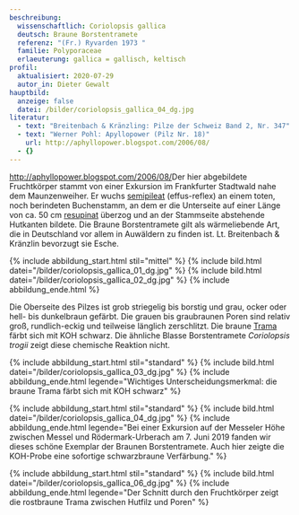 ```yaml
---
beschreibung:
  wissenschaftlich: Coriolopsis gallica
  deutsch: Braune Borstentramete
  referenz: "(Fr.) Ryvarden 1973 "
  familie: Polyporaceae
  erlaeuterung: gallica = gallisch, keltisch
profil:
  aktualisiert: 2020-07-29
  autor_in: Dieter Gewalt
hauptbild:
  anzeige: false
  datei: /bilder/coriolopsis_gallica_04_dg.jpg
literatur:
  - text: "Breitenbach & Kränzling: Pilze der Schweiz Band 2, Nr. 347"
  - text: "Werner Pohl: Apyllopower (Pilz Nr. 18)"
    url: http://aphyllopower.blogspot.com/2006/08/
  - {}
---
```

<http://aphyllopower.blogspot.com/2006/08/>Der hier abgebildete Fruchtkörper stammt von einer Exkursion im Frankfurter Stadtwald nahe dem Maunzenweiher. Er wuchs [semipileat](semipileat "Glossar") (effus-reflex) an einem toten, noch berindeten Buchenstamm, an dem er die Unterseite auf einer Länge von ca. 50 cm [resupinat](resupinat "Glossar") überzog und an der Stammseite abstehende Hutkanten bildete. Die Braune Borstentramete gilt als wärmeliebende Art, die in Deutschland vor allem in Auwäldern zu finden ist. Lt. Breitenbach & Kränzlin bevorzugt sie Esche.

{% include abbildung_start.html stil="mittel" %}
{% include bild.html datei="/bilder/coriolopsis_gallica_01_dg.jpg" %}
{% include bild.html datei="/bilder/coriolopsis_gallica_02_dg.jpg" %}
{% include abbildung_ende.html %}

Die Oberseite des Pilzes ist grob striegelig bis borstig und grau, ocker oder hell- bis dunkelbraun gefärbt. Die grauen bis graubraunen Poren sind relativ groß, rundlich-eckig und teilweise länglich zerschlitzt. Die braune [Trama](Trama "Glossar") färbt sich mit KOH schwarz. Die ähnliche Blasse Borstentramete *Coriolopsis trogii* zeigt diese chemische Reaktion nicht.

{% include abbildung_start.html stil="standard" %}
{% include bild.html datei="/bilder/coriolopsis_gallica_03_dg.jpg" %}
{% include abbildung_ende.html legende="Wichtiges Unterscheidungsmerkmal: die braune Trama färbt sich mit KOH schwarz" %}

{% include abbildung_start.html stil="standard" %}
{% include bild.html datei="/bilder/coriolopsis_gallica_04_dg.jpg" %}
{% include abbildung_ende.html legende="Bei einer Exkursion auf der Messeler Höhe zwischen Messel und Rödermark-Urberach am 7. Juni 2019 fanden wir dieses schöne Exemplar der Braunen Borstentramete. Auch hier zeigte die KOH-Probe eine sofortige schwarzbraune Verfärbung." %}

{% include abbildung_start.html stil="standard" %}
{% include bild.html datei="/bilder/coriolopsis_gallica_06_dg.jpg" %}
{% include abbildung_ende.html legende="Der Schnitt durch den Fruchtkörper zeigt die rostbraune Trama zwischen Hutfilz und Poren" %}